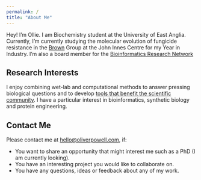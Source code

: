 ```yaml
---
permalink: /
title: "About Me"
---
```


Hey! I’m Ollie. I am Biochemistry student at the University of East Anglia. Currently, I’m currently studying the molecular evolution of fungicide resistance in the [Brown](https://www.jic.ac.uk/people/james-brown/) Group at the John Innes Centre for my Year in Industry. I’m also a board member for the [Bioinformatics Research Network](https//:www.bio-net.dev)

## Research Interests
I enjoy combining wet-lab and computational methods to answer pressing biological questions and to develop [tools that benefit the scientific community](/software/). I have a particular interest in bioinformatics, synthetic biology and protein engineering.

## Contact Me

Please contact me at [hello@oliverpowell.com](mailto:hello@oliverpowell.com), if:
- You want to share an opportunity that might interest me such as a PhD (I am currently looking).
- You have an interesting project you would like to collaborate on.
- You have any questions, ideas or feedback about any of my work.

